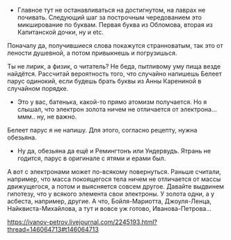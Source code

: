 - Главное тут не останавливаться на достигнутом, на лаврах не почивать. Следующий шаг за построчным чередованием это микширование по буквам. Первая буква из Обломова, вторая из Капитанской дочки, ну и etc.

Поначалу да, получившиеся слова покажутся странноватым, так это от лености душевной, а потом привыкнешь и погрузишься.

Ты не лирик, а физик, о читатель? Не беда, пытливому уму пища везде найдётся. Рассчитай вероятность того, что случайно напишешь Белеет парус одинокий, если будешь брать буквы из Анны Карениной в случайном порядке.

- Это у вас, батенька, какой-то прямо атомизм получается. Но я слышал, что электрон золота ничем не отличается от электрона... ммм.. ну, не важно.

Белеет парус я не напишу. Для этого, согласно рецепту, нужна обезьяна.

- Ну да, обезьяна да ещё и Ремингтонъ или Ундервудъ. Ятрань не годится, парус в оригинале с ятями и ерами был.

А вот с электронами может по-всякому повернуться. Раньше считали, например, что масса покоящегося тела ничем не отличается от массы движущегося, а потом и выясняется совсем другое. Давайте выдвинем гипотезу, что у всякого элемента свои электроны. У золота одни, а у асбеста, например, другие. А что, Бойля-Мариотта, Джоуля-Ленца, Найквиста-Михайлова, а тут и вовсе уж готово, Иванова-Петрова...

https://ivanov-petrov.livejournal.com/2245193.html?thread=146064713#t146064713